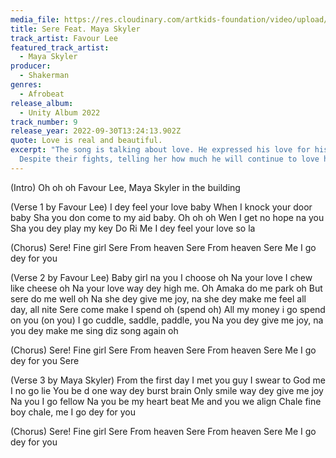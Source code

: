 ```yaml
---
media_file: https://res.cloudinary.com/artkids-foundation/video/upload/v1664797983/09._Favour_Lee_-_Sere_Feat._Maya_Skyler_ugsrs0.mp3
title: Sere Feat. Maya Skyler
track_artist: Favour Lee
featured_track_artist:
  - Maya Skyler
producer:
  - Shakerman
genres:
  - Afrobeat
release_album:
  - Unity Album 2022
track_number: 9
release_year: 2022-09-30T13:24:13.902Z
quote: Love is real and beautiful.
excerpt: "The song is talking about love. He expressed his love for his woman.
  Despite their fights, telling her how much he will continue to love her. "
---
```

(Intro)
Oh oh oh Favour Lee, Maya Skyler in the building



(Verse 1 by Favour Lee)
I dey feel your love baby
When I knock your door baby
Sha you don come to my aid baby. Oh oh oh
Wen I get no hope na you
Sha you dey play my key Do Ri
Me I dey feel your love so la



(Chorus)
Sere! Fine girl Sere
From heaven Sere
From heaven Sere
Me I go dey for you



(Verse 2 by Favour Lee)
Baby girl na you I choose oh
Na your love I chew like cheese oh
Na your love way dey high me. Oh
Amaka do me park oh
But sere do me well oh
Na she dey give me joy, na she dey make me feel all day, all nite
Sere come make I spend oh (spend oh)
All my money i go spend on you (on you)
I go cuddle, saddle, paddle, you
Na you dey give me joy, na you dey make me sing diz song again oh




(Chorus)
Sere! Fine girl Sere
From heaven Sere
From heaven Sere
Me I go dey for you
Sere



(Verse 3 by Maya Skyler)
From the first day I met you guy
I swear to God me I no go lie
You be d one way dey burst brain
Only smile way dey give me joy
Na you I go fellow
Na you be my heart beat
Me and you we align
Chale fine boy chale, me I go dey for you



(Chorus)
Sere! Fine girl Sere
From heaven Sere
From heaven Sere
Me I go dey for you
